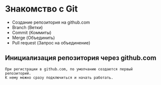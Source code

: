 # Знакомство с Git
- Создание репозитория на github.com
- Branch (Ветки)
- Commit (Коммиты)
- Merge (Объединить)
- Pull request (Запрос на объединение)

## Инициализация репозитория через github.com
```
При регистрации в github.com, по умолчанию создается первый репозиторий.
К нему можно сразу подключиться и начать работать.
```